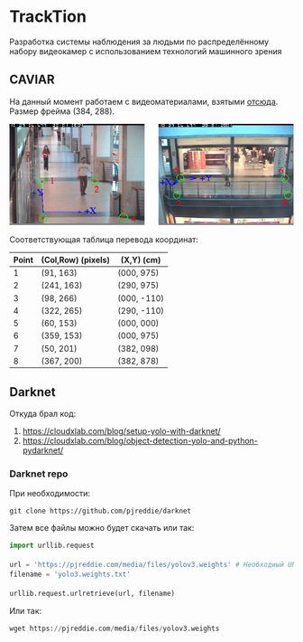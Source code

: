 # TrackTion
Разработка системы наблюдения за людьми по распределённому набору видеокамер с использованием технологий машинного зрения

## CAVIAR
На данный момент работаем с видеоматериалами, взятыми [отсюда](http://homepages.inf.ed.ac.uk/rbf/CAVIARDATA1/). 
Размер фрейма (384, 288).

![alt text](mall/shoppingplane.png)

Соответствующая таблица перевода координат:

Point | (Col,Row) (pixels) | (X,Y) (cm) | 
--- | --- | --- |
1   | (91, 163) | (000, 975) |
2   | (241, 163) | (290, 975) |
3   | (98, 266) | (000, -110) |
4   | (322, 265) | (290, -110) |
5   | (60, 153) | (000, 000) |
6   | (359, 153) | (000, 975) |
7   | (50, 201) | (382, 098) |
8   | (367, 200) | (382, 878) |

## Darknet

Откуда брал код:
1) https://cloudxlab.com/blog/setup-yolo-with-darknet/
2) https://cloudxlab.com/blog/object-detection-yolo-and-python-pydarknet/

### Darknet repo

При необходимости:

```
git clone https://github.com/pjreddie/darknet
```

Затем все файлы можно будет скачать или так:
```python
import urllib.request

url = 'https://pjreddie.com/media/files/yolov3.weights' # Необходиый URL
filename = 'yolo3.weights.txt'

urllib.request.urlretrieve(url, filename)
```

Или так:
```python 
wget https://pjreddie.com/media/files/yolov3.weights
```

